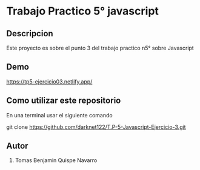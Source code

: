 # Trabajo Practico 5° javascript

## Descripcion
Este proyecto es sobre el punto 3 del trabajo practico n5° sobre Javascript

## Demo

https://tp5-ejercicio03.netlify.app/

## Como utilizar este repositorio 

En una terminal usar el siguiente comando

git clone https://github.com/darknet122/T.P-5-Javascript-Ejercicio-3.git

## Autor

1. Tomas Benjamin Quispe Navarro 
